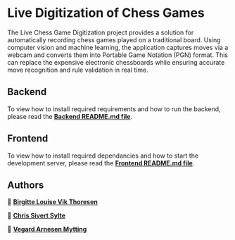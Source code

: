 # Live Digitization of Chess Games

The Live Chess Game Digitization project provides a solution for automatically recording chess games played on a traditional board. Using computer vision and machine learning, the application captures moves via a webcam and converts them into Portable Game Notation (PGN) format. This can replace the expensive electronic chessboards while ensuring accurate move recognition and rule validation in real time.

## Backend

To view how to install required requirements and how to run the backend, please read the [**Backend README.md file**](/backend/README.md "Backend README.md file").

## Frontend

To view how to install required dependancies and how to start the development server, please read the [**Frontend README.md file**](/frontend/README.md "Frontend README.md file").

## Authors

👤 [**Birgitte Louise Vik Thoresen**](https://github.com/birgilv)

👤 [**Chris Sivert Sylte**](https://github.com/Chrissivert)

👤 [**Vegard Arnesen Mytting**](https://github.com/VegardMytting)